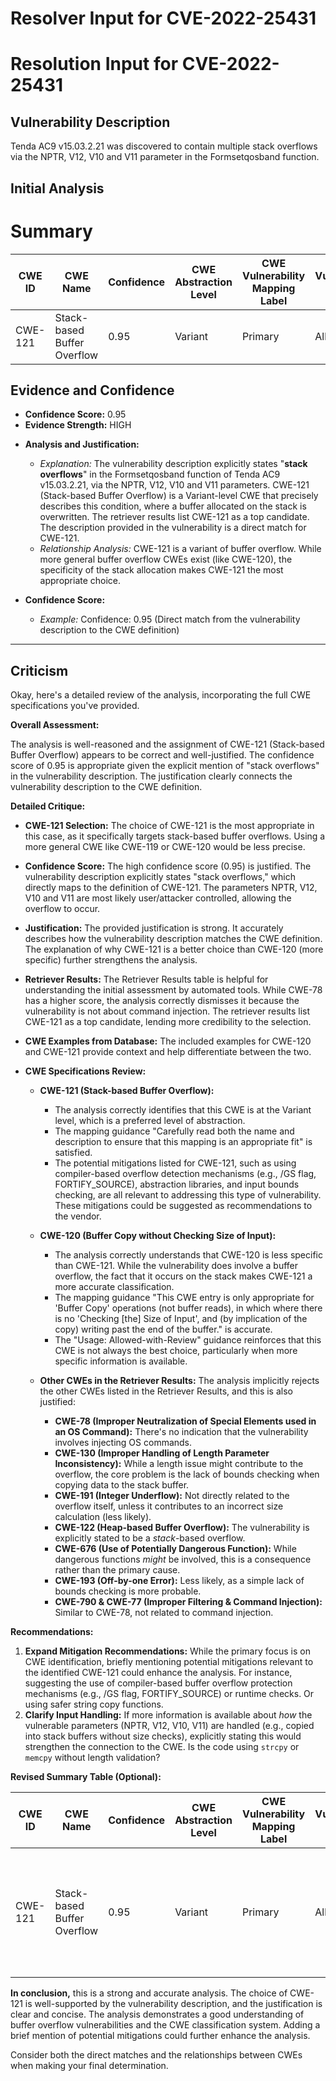 # Resolver Input for CVE-2022-25431

# Resolution Input for CVE-2022-25431

## Vulnerability Description
Tenda AC9 v15.03.2.21 was discovered to contain multiple stack overflows via the NPTR, V12, V10 and V11 parameter in the Formsetqosband function.

## Initial Analysis
# Summary
| CWE ID | CWE Name | Confidence | CWE Abstraction Level | CWE Vulnerability Mapping Label | CWE-Vulnerability Mapping Notes |
|---|---|---|---|---|---|
| CWE-121 | Stack-based Buffer Overflow | 0.95 | Variant | Primary | Allowed |

## Evidence and Confidence

*   **Confidence Score:** 0.95
*   **Evidence Strength:** HIGH

- **Analysis and Justification:**
  - *Explanation:* The vulnerability description explicitly states "**stack overflows**" in the Formsetqosband function of Tenda AC9 v15.03.2.21, via the NPTR, V12, V10 and V11 parameters. CWE-121 (Stack-based Buffer Overflow) is a Variant-level CWE that precisely describes this condition, where a buffer allocated on the stack is overwritten. The retriever results list CWE-121 as a top candidate. The description provided in the vulnerability is a direct match for CWE-121.
  - *Relationship Analysis:* CWE-121 is a variant of buffer overflow. While more general buffer overflow CWEs exist (like CWE-120), the specificity of the stack allocation makes CWE-121 the most appropriate choice.

- **Confidence Score:**
  - *Example:* Confidence: 0.95 (Direct match from the vulnerability description to the CWE definition)

---

## Criticism
Okay, here's a detailed review of the analysis, incorporating the full CWE specifications you've provided.

**Overall Assessment:**

The analysis is well-reasoned and the assignment of CWE-121 (Stack-based Buffer Overflow) appears to be correct and well-justified. The confidence score of 0.95 is appropriate given the explicit mention of "stack overflows" in the vulnerability description. The justification clearly connects the vulnerability description to the CWE definition.

**Detailed Critique:**

*   **CWE-121 Selection:** The choice of CWE-121 is the most appropriate in this case, as it specifically targets stack-based buffer overflows. Using a more general CWE like CWE-119 or CWE-120 would be less precise.

*   **Confidence Score:** The high confidence score (0.95) is justified. The vulnerability description explicitly states "stack overflows," which directly maps to the definition of CWE-121. The parameters NPTR, V12, V10 and V11 are most likely user/attacker controlled, allowing the overflow to occur.

*   **Justification:** The provided justification is strong. It accurately describes how the vulnerability description matches the CWE definition. The explanation of why CWE-121 is a better choice than CWE-120 (more specific) further strengthens the analysis.

*   **Retriever Results:** The Retriever Results table is helpful for understanding the initial assessment by automated tools. While CWE-78 has a higher score, the analysis correctly dismisses it because the vulnerability is not about command injection.  The retriever results list CWE-121 as a top candidate, lending more credibility to the selection.

*   **CWE Examples from Database:** The included examples for CWE-120 and CWE-121 provide context and help differentiate between the two.

*   **CWE Specifications Review:**

    *   **CWE-121 (Stack-based Buffer Overflow):**
        *   The analysis correctly identifies that this CWE is at the Variant level, which is a preferred level of abstraction.
        *   The mapping guidance "Carefully read both the name and description to ensure that this mapping is an appropriate fit" is satisfied.
        *   The potential mitigations listed for CWE-121, such as using compiler-based overflow detection mechanisms (e.g., /GS flag, FORTIFY\_SOURCE), abstraction libraries, and input bounds checking, are all relevant to addressing this type of vulnerability. These mitigations could be suggested as recommendations to the vendor.

    *   **CWE-120 (Buffer Copy without Checking Size of Input):**
        *   The analysis correctly understands that CWE-120 is less specific than CWE-121. While the vulnerability does involve a buffer overflow, the fact that it occurs on the stack makes CWE-121 a more accurate classification.
        *   The mapping guidance "This CWE entry is only appropriate for 'Buffer Copy' operations (not buffer reads), in which where there is no 'Checking [the] Size of Input', and (by implication of the copy) writing past the end of the buffer." is accurate.
        *   The "Usage: Allowed-with-Review" guidance reinforces that this CWE is not always the best choice, particularly when more specific information is available.

    *   **Other CWEs in the Retriever Results:** The analysis implicitly rejects the other CWEs listed in the Retriever Results, and this is also justified:
        *   **CWE-78 (Improper Neutralization of Special Elements used in an OS Command):** There's no indication that the vulnerability involves injecting OS commands.
        *   **CWE-130 (Improper Handling of Length Parameter Inconsistency):** While a length issue might contribute to the overflow, the core problem is the lack of bounds checking when copying data to the stack buffer.
        *   **CWE-191 (Integer Underflow):** Not directly related to the overflow itself, unless it contributes to an incorrect size calculation (less likely).
        *   **CWE-122 (Heap-based Buffer Overflow):** The vulnerability is explicitly stated to be a *stack*-based overflow.
        *   **CWE-676 (Use of Potentially Dangerous Function):** While dangerous functions *might* be involved, this is a consequence rather than the primary cause.
        *   **CWE-193 (Off-by-one Error):** Less likely, as a simple lack of bounds checking is more probable.
        *   **CWE-790 & CWE-77 (Improper Filtering & Command Injection):** Similar to CWE-78, not related to command injection.

**Recommendations:**

1.  **Expand Mitigation Recommendations:** While the primary focus is on CWE identification, briefly mentioning potential mitigations relevant to the identified CWE-121 could enhance the analysis. For instance, suggesting the use of compiler-based buffer overflow protection mechanisms (e.g., /GS flag, FORTIFY\_SOURCE) or runtime checks. Or using safer string copy functions.
2.  **Clarify Input Handling:** If more information is available about *how* the vulnerable parameters (NPTR, V12, V10, V11) are handled (e.g., copied into stack buffers without size checks), explicitly stating this would strengthen the connection to the CWE. Is the code using `strcpy` or `memcpy` without length validation?

**Revised Summary Table (Optional):**

| CWE ID | CWE Name | Confidence | CWE Abstraction Level | CWE Vulnerability Mapping Label | CWE-Vulnerability Mapping Notes | Potential Mitigations |
|---|---|---|---|---|---|---|
| CWE-121 | Stack-based Buffer Overflow | 0.95 | Variant | Primary | Allowed | Use compiler-based buffer overflow protection (e.g., /GS flag, FORTIFY\_SOURCE), Employ safe string copy functions (e.g., `strncpy`), Implement input bounds checking. |

**In conclusion,** this is a strong and accurate analysis. The choice of CWE-121 is well-supported by the vulnerability description, and the justification is clear and concise. The analysis demonstrates a good understanding of buffer overflow vulnerabilities and the CWE classification system. Adding a brief mention of potential mitigations could further enhance the analysis.

Consider both the direct matches and the relationships between CWEs
when making your final determination.
        